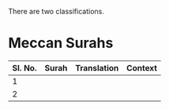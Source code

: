 There are two classifications.
# Meccan Surahs

| Sl. No. | Surah | Translation | Context |
| ------- | ----- | ----------- | ------- |
| 1       |       |             |         |
| 2       |       |             |         |
